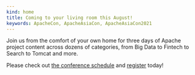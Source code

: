 ```yaml
---
kind: home
title: Coming to your living room this August!
keywords: ApacheCon, ApacheAsiaCon, ApacheAsiaCon2021
---
```

Join us from the comfort of your own home for three days of Apache project content across dozens of categories, from Big Data to Fintech to Search to Tomcat and more.

Please check out [the conference schedule](tracks.html) and [register](https://hopin.com/events/apachecon-asia-2021) today!
